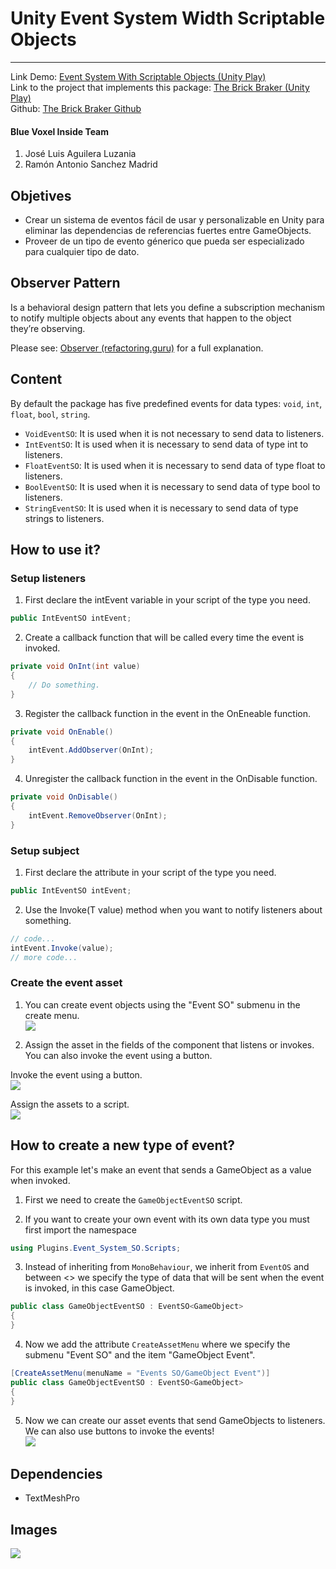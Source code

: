 # Unity Event System Width Scriptable Objects
---

Link Demo: [Event System With Scriptable Objects (Unity Play)](https://play.unity.com/mg/other/demo-event-system-with-scriptable-objects)  
Link to the project that implements this package: [The Brick Braker (Unity Play)](https://play.unity.com/mg/other/the-brick-braker)  
Github: [The Brick Braker Github](https://github.com/JoseLuis-AL/The-brick-braker)

#### Blue Voxel Inside Team
1. José Luis Aguilera Luzania
2. Ramón Antonio Sanchez Madrid

## Objetives
- Crear un sistema de eventos fácil de usar y personalizable en Unity para eliminar las dependencias de referencias fuertes entre GameObjects.
- Proveer de un tipo de evento génerico que pueda ser especializado para cualquier tipo de dato.

## Observer Pattern
Is a behavioral design pattern that lets you define a subscription mechanism to notify multiple objects about any events that happen to the object they’re observing.

Please see: [Observer (refactoring.guru)](https://refactoring.guru/design-patterns/observer) for a full explanation.

## Content
By default the package has five predefined events for data types: `void`, `int`, `float`, `bool`, `string`.
- `VoidEventSO`: It is used when it is not necessary to send data to listeners.
- `IntEventSO`: It is used when it is necessary to send data of type int to listeners.
- `FloatEventSO`: It is used when it is necessary to send data of type float to listeners.
- `BoolEventSO`: It is used when it is necessary to send data of type bool to listeners.
- `StringEventSO`: It is used when it is necessary to send data of type strings to listeners.

## How to use it?
### Setup listeners
1. First declare the intEvent variable in your script of the type you need.
```C#
public IntEventSO intEvent;
```

2. Create a callback function that will be called every time the event is invoked.
```C#
private void OnInt(int value) 
{
	// Do something.
}

```

3. Register the callback function in the event in the OnEneable function.
```C#
private void OnEnable() 
{
	intEvent.AddObserver(OnInt);
}
```

4. Unregister the callback function in the event in the OnDisable function.
```C#
private void OnDisable()
{
	intEvent.RemoveObserver(OnInt);
}
```

### Setup subject
1. First declare the attribute in your script of the type you need.
```C#
public IntEventSO intEvent;
```

2. Use the Invoke(T value) method when you want to notify listeners about something.
```C#
// code...
intEvent.Invoke(value);
// more code...
```

### Create the event asset
1. You can create event objects using the "Event SO" submenu in the create menu.  
![](Images/Assets%20Events%20SO.png)


1. Assign the asset in the fields of the component that listens or invokes. You can also invoke the event using a button.

Invoke the event using a button.  
![](Images/Int%20Event%20BTN.png)

Assign the assets to a script.  
![](Images/Demo%20UI.png)

## How to create a new type of event?
For this example let's make an event that sends a GameObject as a value when invoked.

1. First we need to create the `GameObjectEventSO` script.

2. If you want to create your own event with its own data type you must first import the namespace
```C#
using Plugins.Event_System_SO.Scripts;
```

3. Instead of inheriting from `MonoBehaviour`, we inherit from `EventOS` and between <> we specify the type of data that will be sent when the event is invoked, in this case GameObject.
```C#
public class GameObjectEventSO : EventSO<GameObject>  
{  
}
```

4. Now we add the attribute `CreateAssetMenu` where we specify the submenu "Event SO" and the item "GameObject Event".
```C#
[CreateAssetMenu(menuName = "Events SO/GameObject Event")]
public class GameObjectEventSO : EventSO<GameObject>  
{  
}
```

5. Now we can create our asset events that send GameObjects to listeners. We can also use buttons to invoke the events!  
![](Images/GameObject%20Event%20BTN.png)

## Dependencies
- TextMeshPro

## Images
![](Images/Demo%20Scene.png)
